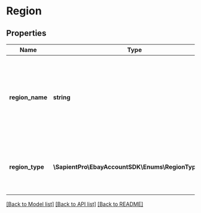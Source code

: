 # Region

## Properties
| Name            | Type                                                | Description                                                                                                                                                                                                                                                                                                                                                                                                                                                                                                                                                                                                                                                                                                             | Notes      |
|-----------------|-----------------------------------------------------|-------------------------------------------------------------------------------------------------------------------------------------------------------------------------------------------------------------------------------------------------------------------------------------------------------------------------------------------------------------------------------------------------------------------------------------------------------------------------------------------------------------------------------------------------------------------------------------------------------------------------------------------------------------------------------------------------------------------------|------------|
| **region_name** | **string**                                          | A string that indicates the name of a region, as defined by eBay. A \&quot;region\&quot; can be either a &#x27;world region&#x27; (e.g., the \&quot;Middle East\&quot; or \&quot;Southeast Asia\&quot;), a country (represented with a two-letter country code), a state or province (represented with a two-letter code), or a special domestic region within a country. The &lt;b&gt;GeteBayDetails&lt;/b&gt; call in the Trading API can be used to retrieve the world regions and special domestic regions within a specific country. To get these enumeration values, call &lt;b&gt;GeteBayDetails&lt;/b&gt;with the &lt;b&gt;DetailName&lt;/b&gt; value set to &lt;b&gt;ExcludeShippingLocationDetails&lt;/b&gt;. | [optional] |
| **region_type** | **\SapientPro\EbayAccountSDK\Enums\RegionTypeEnum** | Reserved for future use. &lt;!--The region&#x27;s type, which can be one of the following: &#x27;COUNTRY&#x27;, &#x27;COUNTRY_REGION&#x27;, &#x27;STATE_OR_PROVINCE&#x27;, &#x27;WORLD_REGION&#x27;, or &#x27;WORLDWIDE&#x27;.--&gt; For implementation help, refer to &lt;a href&#x3D;&#x27;https://developer.ebay.com/api-docs/sell/account/types/ba:RegionTypeEnum&#x27;&gt;eBay API documentation&lt;/a&gt;                                                                                                                                                                                                                                                                                                         | [optional] |

[[Back to Model list]](../../README.md#documentation-for-models) [[Back to API list]](../../README.md#documentation-for-api-endpoints) [[Back to README]](../../README.md)

